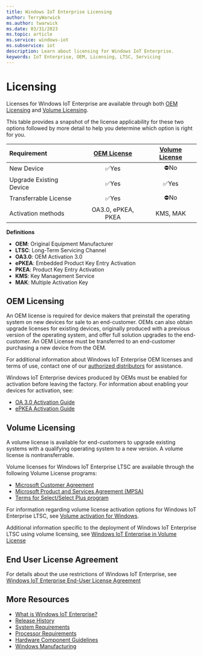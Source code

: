 ```yaml
---
title: Windows IoT Enterprise Licensing
author: TerryWarwick
ms.author: twarwick
ms.date: 03/31/2023
ms.topic: article
ms.service: windows-iot
ms.subservice: iot
description: Learn about licensing for Windows IoT Enterprise.
keywords: IoT Enterprise, OEM, Licensing, LTSC, Servicing
---
```


# Licensing

Licenses for Windows IoT Enterprise are available through both [OEM Licensing](#oem-licensing) and [Volume Licensing](#volume-licensing).  

This table provides a snapshot of the license applicability for these two options followed by more detail to help you determine which option is right for you.

| Requirement   | [OEM License](#oem-licensing) | [Volume License](#volume-licensing) |
|:--------------|:-----------:|:--------------:|
| New Device                |✅Yes|⛔No|
| Upgrade Existing Device   |✅Yes|✅Yes|
| Transferrable License     |✅Yes|⛔No|
| Activation methods        | OA3.0, ePKEA, PKEA | KMS, MAK |

**Definitions**  

- **OEM**: Original Equipment Manufacturer
- **LTSC**: Long-Term Servicing Channel
- **OA3.0**: OEM Activation 3.0
- **ePKEA**: Embedded Product Key Entry Activation
- **PKEA**: Product Key Entry Activation
- **KMS**: Key Management Service
- **MAK**: Multiple Activation Key

## OEM Licensing

An OEM license is required for device makers that preinstall the operating system on new devices for sale to an end-customer. OEMs can also obtain upgrade licenses for existing devices, originally produced with a previous version of the operating system, and offer full solution upgrades to the end-customer. An OEM License must be transferred to an end-customer purchasing a new device from the OEM.

For additional information about Windows IoT Enterprise OEM licenses and terms of use, contact one of our [authorized distributors](../windows-iot-distributors.md) for assistance.

Windows IoT Enterprise devices produced by OEMs must be enabled for activation before leaving the factory. For information about enabling your devices for activation, see:

- [OA 3.0 Activation Guide](/windows-hardware/manufacture/desktop/oem-activation-3)
- [ePKEA Activation Guide](activation-guide.md)

## Volume Licensing

A volume license is available for end-customers to upgrade existing systems with a qualifying operating system to a new version.  A volume license is nontransferrable.

Volume licenses for Windows IoT Enterprise LTSC are available through the following Volume License programs:

- [Microsoft Customer Agreement](https://www.microsoft.com/licensing/terms/productoffering/WindowsDesktopOperatingSystem/MCA)
- [Microsoft Product and Services Agreement (MPSA)](https://www.microsoft.com/licensing/terms/productoffering/WindowsDesktopOperatingSystem/MPSA)
- [Terms for Select/Select Plus program](https://www.microsoft.com/licensing/terms/productoffering/WindowsDesktopOperatingSystem/SS)

For information regarding volume license activation options for Windows IoT Enterprise LTSC, see [Volume activation for Windows](/windows/deployment/volume-activation/volume-activation-windows).

Additional information specific to the deployment of Windows IoT Enterprise LTSC using volume licensing, see [Windows IoT Enterprise in Volume License](../Deployment/Volume-License.md)

## End User License Agreement

For details about the use restrictions of Windows IoT Enterprise, see [Windows IoT Enterprise End-User License Agreement](../EULA/End-User-License-Agreement.md)

## More Resources

- [What is Windows IoT Enterprise?](../Overview.md)
- [Release History](../whats-new/Release-History.md)
- [System Requirements](../Hardware/System_Requirements.md)
- [Processor Requirements](../Hardware/Processor_Requirements.md)
- [Hardware Component Guidelines](/windows-hardware/design/component-guidelines/components)
- [Windows Manufacturing](/windows-hardware/manufacture/desktop)
